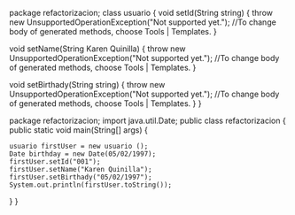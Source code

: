 package refactorizacion;
class usuario {
void setId(String string) {
    throw new UnsupportedOperationException("Not supported yet."); //To change body of generated methods, choose Tools | Templates.
}

void setName(String Karen Quinilla) {
    throw new UnsupportedOperationException("Not supported yet."); //To change body of generated methods, choose Tools | Templates.
}

void setBirthady(String string) {
    throw new UnsupportedOperationException("Not supported yet."); //To change body of generated methods, choose Tools | Templates.
}
}





package refactorizacion;
import java.util.Date;
public class refactorizacion {
    public static void main(String[] args) {
 
    
    usuario firstUser = new usuario ();
    Date birthday = new Date(05/02/1997);
    firstUser.setId("001");
    firstUser.setName("Karen Quinilla");
    firstUser.setBirthady("05/02/1997");
    System.out.println(firstUser.toString());
    
}
}
